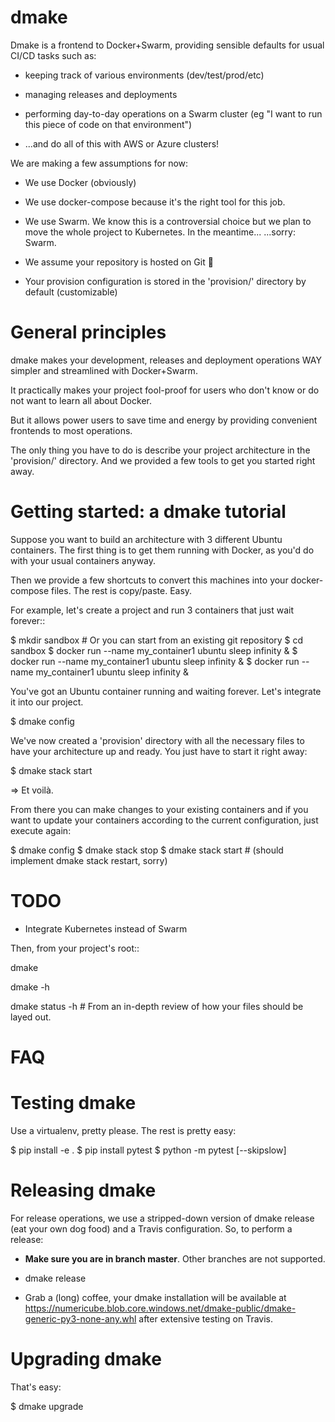 # dmake

Dmake is a frontend to Docker+Swarm, providing sensible defaults for usual CI/CD tasks such as:

* keeping track of various environments (dev/test/prod/etc)

* managing releases and deployments

* performing day-to-day operations on a Swarm cluster (eg "I want to run this piece of code on that environment")

* ...and do all of this with AWS or Azure clusters!

We are making a few assumptions for now:

* We use Docker (obviously)

* We use docker-compose because it's the right tool for this job.

* We use Swarm. We know this is a controversial choice but we plan to move the whole project to Kubernetes. In the meantime... ...sorry: Swarm.

* We assume your repository is hosted on Git 🤷‍

* Your provision configuration is stored in the 'provision/' directory by default (customizable)


# General principles

dmake makes your development, releases and deployment operations WAY simpler and streamlined with Docker+Swarm.

It practically makes your project fool-proof for users who don't know or do not want to learn all about Docker.

But it allows power users to save time and energy by providing convenient frontends to most operations.

The only thing you have to do is describe your project architecture in the 'provision/' directory.
And we provided a few tools to get you started right away.


# Getting started: a dmake tutorial

Suppose you want to build an architecture with 3 different Ubuntu containers.
The first thing is to get them running with Docker, as you'd do with your usual containers anyway.

Then we provide a few shortcuts to convert this machines into your docker-compose files. The rest is copy/paste. Easy.

For example, let's create a project and run 3 containers that just wait forever::

  $ mkdir sandbox # Or you can start from an existing git repository
  $ cd sandbox
  $ docker run --name my_container1 ubuntu sleep infinity &
  $ docker run --name my_container1 ubuntu sleep infinity &
  $ docker run --name my_container1 ubuntu sleep infinity &

You've got an Ubuntu container running and waiting forever. Let's integrate it into our project.

  $ dmake config

We've now created a 'provision' directory with all the necessary files to have your architecture up and ready.
You just have to start it right away:

  $ dmake stack start

=> Et voilà.

From there you can make changes to your existing containers and if you want to update your containers according to the current configuration, just execute again:

  $ dmake config
  $ dmake stack stop
  $ dmake stack start # (should implement dmake stack restart, sorry)


# TODO

* Integrate Kubernetes instead of Swarm



Then, from your project's root::

  dmake

  dmake -h

  dmake status -h   # From an in-depth review of how your files should be layed out.

# FAQ

# Testing dmake

Use a virtualenv, pretty please. The rest is pretty easy:

$ pip install -e .
$ pip install pytest
$ python -m pytest [--skipslow]

# Releasing dmake

For release operations, we use a stripped-down version of dmake release (eat your own dog food) and a Travis
configuration. So, to perform a release:

* **Make sure you are in branch master**. Other branches are not supported.

* dmake release

* Grab a (long) coffee, your dmake installation will be available at https://numericube.blob.core.windows.net/dmake-public/dmake-generic-py3-none-any.whl after extensive testing on Travis.

# Upgrading dmake

That's easy:

$ dmake upgrade
